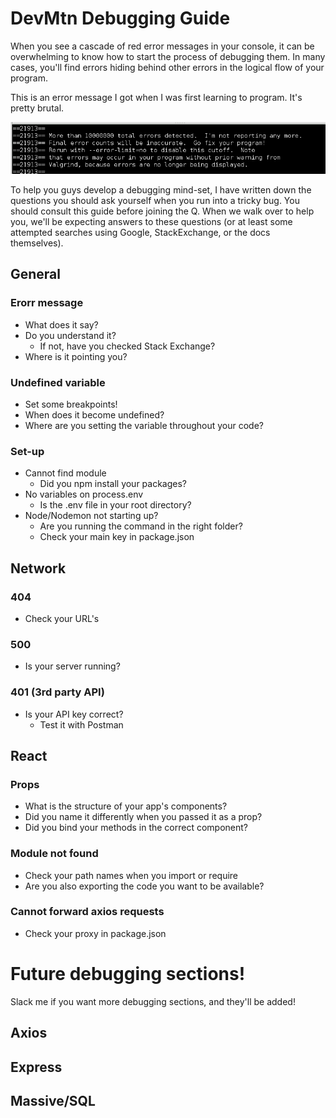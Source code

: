 # DevMtn Debugging Guide

When you see a cascade of red error messages in your console, it can be overwhelming to know how to start the process of debugging them. In many cases, you'll find errors hiding behind other errors in the logical flow of your program. 

This is an error message I got when I was first learning to program. It's pretty brutal.

![valgrind erorr message](./valgrind_error.jpg "valgrind error message")

To help you guys develop a debugging mind-set, I have written down the questions you should ask yourself when you run into a tricky bug. You should consult this guide before joining the Q. When we walk over to help you, we'll be expecting answers to these questions (or at least some attempted searches using Google, StackExchange, or the docs themselves).

## General

### Erorr message

* What does it say?
* Do you understand it?
  - If not, have you checked Stack Exchange?
* Where is it pointing you?

### Undefined variable

* Set some breakpoints!
* When does it become undefined?
* Where are you setting the variable throughout your code?

### Set-up

* Cannot find module
  - Did you npm install your packages?
* No variables on process.env
  - Is the .env file in your root directory?
* Node/Nodemon not starting up?
  - Are you running the command in the right folder?
  - Check your main key in package.json

## Network

### 404

* Check your URL's 

### 500

* Is your server running?

### 401 (3rd party API)

* Is your API key correct?
  - Test it with Postman

## React

### Props

* What is the structure of your app's components?
* Did you name it differently when you passed it as a prop?
* Did you bind your methods in the correct component?

### Module not found

* Check your path names when you import or require
* Are you also exporting the code you want to be available?

### Cannot forward axios requests

* Check your proxy in package.json

# Future debugging sections!

Slack me if you want more debugging sections, and they'll be added!

## Axios

## Express

## Massive/SQL
